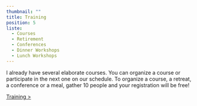 ```yaml
---
thumbnail: ""
title: Training
position: 5
liste:
  - Courses
  - Retirement
  - Conferences
  - Dinner Workshops
  - Lunch Workshops
---
```


I already have several elaborate courses. You can organize a course or participate in the next one on our schedule. To organize a course, a retreat, a conference or a meal, gather 10 people and your registration will be free!

<a href="/training">Training ></a>

